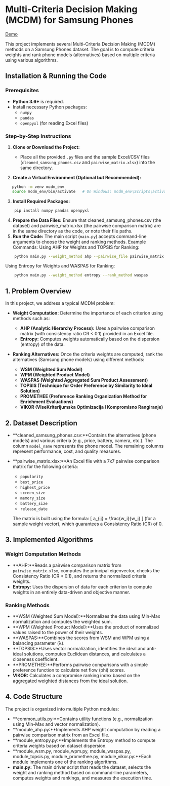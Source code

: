 # Multi-Criteria Decision Making (MCDM) for Samsung Phones

[Demo](http://ec2-51-20-54-194.eu-north-1.compute.amazonaws.com:8888/)

This project implements several Multi-Criteria Decision Making (MCDM) methods on a Samsung Phones dataset. The goal is to compute criteria weights and rank phone models (alternatives) based on multiple criteria using various algorithms.

## Installation & Running the Code

### Prerequisites

- **Python 3.6+** is required.
- Install necessary Python packages:
  - `numpy`
  - `pandas`
  - `openpyxl` (for reading Excel files)

### Step-by-Step Instructions

1. **Clone or Download the Project:**

   - Place all the provided `.py` files and the sample Excel/CSV files (`cleaned_samsung_phones.csv` and `pairwise_matrix.xlsx`) into the same directory.
2. **Create a Virtual Environment (Optional but Recommended):**

```bash
   python -m venv mcdm_env
   source mcdm_env/bin/activate   # On Windows: mcdm_env\Scripts\activate
```

3. **Install Required Packages:**

```bash
    pip install numpy pandas openpyxl
```

4. **Prepare the Data Files:**
   Ensure that cleaned_samsung_phones.csv (the dataset) and pairwise_matrix.xlsx (the pairwise comparison matrix) are in the same directory as the code, or note their file paths.
5. **Run the Code:**
   The main script (`main.py`) accepts command-line arguments to choose the weight and ranking methods.
   Example Commands:
   Using AHP for Weights and TOPSIS for Ranking:

```bash
    python main.py --weight_method ahp --pairwise_file pairwise_matrix.xlsx --rank_method topsis
```

Using Entropy for Weights and WASPAS for Ranking:

```bash
    python main.py --weight_method entropy --rank_method waspas
```

## 1. Problem Overview

In this project, we address a typical MCDM problem:

- **Weight Computation:** Determine the importance of each criterion using methods such as:

  - **AHP (Analytic Hierarchy Process):** Uses a pairwise comparison matrix (with consistency ratio CR < 0.1) provided in an Excel file.
  - **Entropy:** Computes weights automatically based on the dispersion (entropy) of the data.
- **Ranking Alternatives:** Once the criteria weights are computed, rank the alternatives (Samsung phone models) using different methods:

  - **WSM (Weighted Sum Model)**
  - **WPM (Weighted Product Model)**
  - **WASPAS (Weighted Aggregated Sum Product Assessment)**
  - **TOPSIS (Technique for Order Preference by Similarity to Ideal Solution)**
  - **PROMETHEE (Preference Ranking Organization Method for Enrichment Evaluations)**
  - **VIKOR (VIseKriterijumska Optimizacija I Kompromisno Rangiranje)**

## 2. Dataset Description

- **cleaned_samsung_phones.csv:**Contains the alternatives (phone models) and various criteria (e.g., price, battery, camera, etc.). The column `model_name` represents the phone model. The remaining columns represent performance, cost, and quality measures.
- **pairwise_matrix.xlsx:**An Excel file with a 7x7 pairwise comparison matrix for the following criteria:

  - `popularity`
  - `best_price`
  - `highest_price`
  - `screen_size`
  - `memory_size`
  - `battery_size`
  - `release_date`

  The matrix is built using the formula:
  \[ a_{ij} = \frac{w_i}{w_j} \]
  (for a sample weight vector), which guarantees a Consistency Ratio (CR) of 0.

## 3. Implemented Algorithms

### Weight Computation Methods

- **AHP:**Reads a pairwise comparison matrix from `pairwise_matrix.xlsx`, computes the principal eigenvector, checks the Consistency Ratio (CR < 0.1), and returns the normalized criteria weights.
- **Entropy:**
  Uses the dispersion of data for each criterion to compute weights in an entirely data-driven and objective manner.

### Ranking Methods

- **WSM (Weighted Sum Model):**Normalizes the data using Min-Max normalization and computes the weighted sum.
- **WPM (Weighted Product Model):**Uses the product of normalized values raised to the power of their weights.
- **WASPAS:**Combines the scores from WSM and WPM using a balancing parameter (λ).
- **TOPSIS:**Uses vector normalization, identifies the ideal and anti-ideal solutions, computes Euclidean distances, and calculates a closeness coefficient.
- **PROMETHEE:**Performs pairwise comparisons with a simple preference function to calculate net flow (phi) scores.
- **VIKOR:**
  Calculates a compromise ranking index based on the aggregated weighted distances from the ideal solution.

## 4. Code Structure

The project is organized into multiple Python modules:

- **common_utils.py:**Contains utility functions (e.g., normalization using Min-Max and vector normalization).
- **module_ahp.py:**Implements AHP weight computation by reading a pairwise comparison matrix from an Excel file.
- **module_entropy.py:**Implements the Entropy method to compute criteria weights based on dataset dispersion.
- **module_wsm.py, module_wpm.py, module_waspas.py, module_topsis.py, module_promethee.py, module_vikor.py:**Each module implements one of the ranking algorithms.
- **main.py:**
  The main driver script that reads the dataset, selects the weight and ranking method based on command-line parameters, computes weights and rankings, and measures the execution time.
